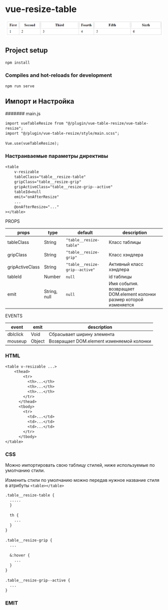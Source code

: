 # vue-resize-table
![img.png](img.png)

## Project setup
```
npm install
```

### Compiles and hot-reloads for development
```
npm run serve
```

## Импорт и Настройка
####### main.js
```
import vueTableResize from "@/plugin/vue-table-resize/vue-table-resize";
import "@/plugin/vue-table-resize/style/main.scss";

Vue.use(vueTableResize);
```

### Настраиваемые параметры директивы

```
<table
    v-resizable
    tableClass="table__resize-table"
    gripClass="table__resize-grip"
    gripActiveClass="table__resize-grip--active"
    tableId=null
    emit="onAfterResize"
    ...
    @onAfterResize="..."
></table>
```


PROPS

| props           | type         | default                        | description                                                           |
|-----------------|--------------|--------------------------------|-----------------------------------------------------------------------|
| tableClass      | String       | `"table__resize-table"`        | Класс таблицы                                                         |
| gripClass       | String       | `"table__resize-grip"`         | Класс хэндлера                                                        |
| gripActiveClass | String       | `"table__resize-grip--active"` | Активный класс хэндлера                                               |
| tableId         | Number       | `null`                         | id таблицы                                                            |
| emit            | String, null | `null`                         | Имя события. возвращает DOM.element колонки размер которой изменяется |

EVENTS

| event           | emit         |  description                              |
|-----------------|--------------|-------------------------------------------|
| dblclick        | Void         | Сбрасывает ширину элемента                |
| mouseup         | Object       | Возвращает DOM.element изменяемой колонки |


### HTML
```
<table v-resizable ...>
    <thead>
        <tr>
          <th>...</th>
          <th>...</th>
          <th>...</th>
        </tr>
      </thead>
      <tbody>
        <tr>
          <td>...</td>
          <td>...</td>
          <td>...</td>
        </tr>
      </tbody>
</table>
```

### CSS 

Можно импортировать свою таблицу стилей, ниже используемые по умолчанию стили.

Изменить стили по умолчанию можно передав нужное название стиля в атрибуты `<table></table>`

```
.table__resize-table {
  .....
  }

  th {
    ...
  }
}

.table__resize-grip {
  ...

  &:hover {
    ...
  }
}

.table__resize-grip--active {
  ...
}
```

### EMIT


